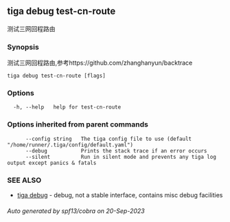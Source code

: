 ## tiga debug test-cn-route

测试三网回程路由

### Synopsis

测试三网回程路由,参考https://github.com/zhanghanyun/backtrace

```
tiga debug test-cn-route [flags]
```

### Options

```
  -h, --help   help for test-cn-route
```

### Options inherited from parent commands

```
      --config string   The tiga config file to use (default "/home/runner/.tiga/config/default.yaml")
      --debug           Prints the stack trace if an error occurs
      --silent          Run in silent mode and prevents any tiga log output except panics & fatals
```

### SEE ALSO

* [tiga debug](tiga_debug.md)	 - debug, not a stable interface, contains misc debug facilities

###### Auto generated by spf13/cobra on 20-Sep-2023
